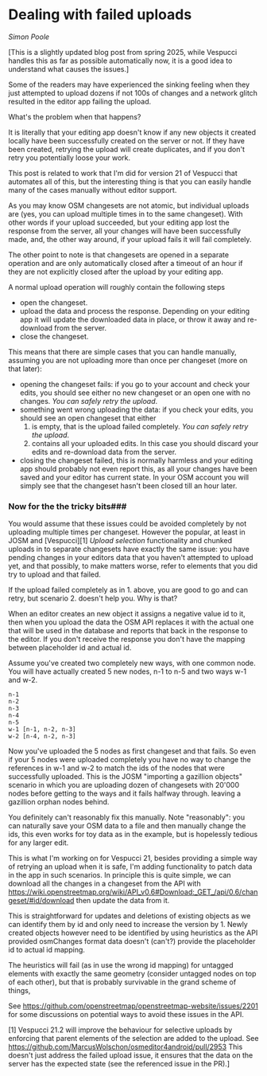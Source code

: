 # Dealing with failed uploads

_Simon Poole_

[This is a slightly updated blog post from spring 2025, while Vespucci handles this as far as possible automatically now, it is a good idea to understand what causes the issues.]

Some of the readers may have experienced the sinking feeling when they just attempted to upload dozens if not 100s of changes and a network glitch resulted in the editor app failing the upload.

What's the problem when that happens?

It is literally that your editing app doesn't know if any new objects it created locally have been successfully created on the server or not. If they have been created, retrying the upload will create duplicates, and if you don't retry you potentially loose your work.

This post is related to work that I'm did for version 21 of Vespucci that automates all of this, but the interesting thing is that you can easily handle many of the cases manually without editor support.

As you may know OSM changesets are not atomic, but individual uploads are (yes, you can upload multiple times in to the same changeset). With other words if your upload succeeded, but your editing app lost the response from the server, all your changes will have been successfully made, and, the other way around, if your upload fails it will fail completely.

The other point to note is that changesets are opened in a separate operation and are only automatically closed after a timeout of an hour if they are not explicitly closed after the upload by your editing app.

A normal upload operation will roughly contain the following steps

* open the changeset.
* upload the data  and process the response. Depending on your editing app it will update the downloaded data in place, or throw it away and re-download from the server.
* close the changeset.

This means that there are simple cases that you can handle manually, assuming you are not uploading more than once per changeset (more on that later):

* opening the changeset fails: if you go to your account and check your edits, you should see either no new changeset or an open one with no changes. _You can safely retry the upload_.
* something went wrong uploading the data: if you check your edits, you should see an open changeset that either 
    1. is empty, that is the upload failed completely.  _You can safely retry the upload_.
    2. contains all your uploaded edits. In this case you should discard your edits and re-download data from the server.
* closing the changeset failed, this is normally harmless and your editing app should probably not even report this, as all your changes have been saved and your editor has current state. In your OSM account you will simply see that the changeset hasn't been closed till an hour later.

### Now for the the tricky bits### 

You would assume that these issues could be avoided completely by not uploading multiple times per changeset. However the popular, at least in JOSM and [Vespucci][1] _Upload selection_ functionality and chunked uploads in to separate changesets have exactly the same issue: you have pending changes in your editors data that you haven't attempted to upload yet, and that possibly, to make matters worse, refer to elements that you did try to upload and that failed.

If the upload failed completely as in 1. above, you are good to go and can retry, but scenario 2. doesn't help you. Why is that? 

When an editor creates an new object it assigns a negative value id to it, then when you upload the data the OSM API replaces it with the actual one that will be used in the database and reports that back in the response to the editor. If you don't receive the response you don't have the mapping between placeholder id and actual id.

Assume you've created two completely new ways, with one common node. You will have actually created 5 new nodes, n-1 to n-5 and two ways w-1 and w-2.

~~~
n-1
n-2
n-3
n-4
n-5
w-1 [n-1, n-2, n-3]
w-2 [n-4, n-2, n-3]
~~~

Now you've uploaded the 5 nodes as first changeset and that fails. So even if your 5 nodes were uploaded completely you have no way to change the references in w-1 and w-2 to match the ids of the nodes that were successfully uploaded. This is the JOSM "importing a gazillion objects" scenario in which you are uploading dozen of changesets with 20'000 nodes before getting to the ways and it fails halfway through. leaving a gazillion orphan nodes behind.

You definitely can't reasonably fix this manually. Note "reasonably": you can naturally save your OSM data to a file and then manually change the ids, this even works for toy data as in the example, but is hopelessly tedious for any larger edit.

This is what I'm working on for Vespucci 21, besides providing a simple way of retrying an upload when it is safe, I'm adding functionality to patch data in the app in such scenarios. In principle this is quite simple, we can download all the changes in a changeset from the API with https://wiki.openstreetmap.org/wiki/API_v0.6#Download:_GET_/api/0.6/changeset/#id/download then update the data from it. 

This is straightforward for updates and deletions of existing objects as we can identify them by id and only need to increase the version by 1. Newly created objects however need to be identified by using heuristics as the API provided osmChanges format data doesn't (can't?) provide the placeholder id to actual id mapping.

The heuristics will fail (as in use the wrong id mapping) for untagged elements with exactly the same geometry (consider untagged nodes on top of each other), but that is probably survivable in the grand scheme of things, 
 
See https://github.com/openstreetmap/openstreetmap-website/issues/2201 for some discussions on potential ways to avoid these issues in the API. 

[1] Vespucci 21.2 will improve the behaviour for selective uploads by enforcing that parent elements of the selection are added to the upload. See https://github.com/MarcusWolschon/osmeditor4android/pull/2953 This doesn't just address the failed upload issue, it ensures that the data on the server has the expected state (see the referenced issue in the PR).]  